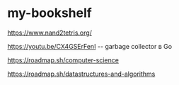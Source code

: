 # my-bookshelf

https://www.nand2tetris.org/

https://youtu.be/CX4GSErFenI -- garbage collector в Go

https://roadmap.sh/computer-science

https://roadmap.sh/datastructures-and-algorithms

